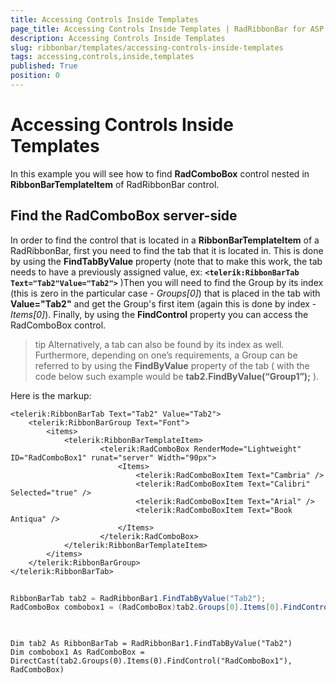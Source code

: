 ```yaml
---
title: Accessing Controls Inside Templates
page_title: Accessing Controls Inside Templates | RadRibbonBar for ASP.NET AJAX Documentation
description: Accessing Controls Inside Templates
slug: ribbonbar/templates/accessing-controls-inside-templates
tags: accessing,controls,inside,templates
published: True
position: 0
---
```


# Accessing Controls Inside Templates



In this example you will see how to find **RadComboBox** control nested in **RibbonBarTemplateItem** of RadRibbonBar control.

## Find the RadComboBox server-side

In order to find the control that is located in a **RibbonBarTemplateItem** of a RadRibbonBar, first you need to find the tab that it is located in. This is done by using the **FindTabByValue** property (note that to make this work, the tab needs to have a previously assigned value, ex: **`<telerik:RibbonBarTab Text="Tab2"Value="Tab2">`** )Then you will need to find the Group by its index (this is zero in the particular case - *Groups[0]*) that is placed in the tab with **Value="Tab2"** and get the Group's first item (again this is done by index - *Items[0]*). Finally, by using the **FindControl** property you can access the RadComboBox control.

>tip Alternatively, a tab can also be found by its index as well. Furthermore, depending on one’s requirements, a Group can be referred to by using the **FindByValue** property of the tab ( with the code below such example would be **tab2.FindByValue(“Group1”);** ).
>


Here is the markup:

````ASPNET
<telerik:RibbonBarTab Text="Tab2" Value="Tab2">
	<telerik:RibbonBarGroup Text="Font">
		<items>
			<telerik:RibbonBarTemplateItem>
					<telerik:RadComboBox RenderMode="Lightweight" ID="RadComboBox1" runat="server" Width="90px">
						<Items>
							<telerik:RadComboBoxItem Text="Cambria" />
							<telerik:RadComboBoxItem Text="Calibri" Selected="true" />
							<telerik:RadComboBoxItem Text="Arial" />
							<telerik:RadComboBoxItem Text="Book Antiqua" />
						</Items>
					</telerik:RadComboBox>
			</telerik:RibbonBarTemplateItem>
		</items>
	</telerik:RibbonBarGroup>
</telerik:RibbonBarTab>
````





````C#
	
RibbonBarTab tab2 = RadRibbonBar1.FindTabByValue("Tab2");
RadComboBox combobox1 = (RadComboBox)tab2.Groups[0].Items[0].FindControl("RadComboBox1");
	
````
````VB.NET
	
Dim tab2 As RibbonBarTab = RadRibbonBar1.FindTabByValue("Tab2")
Dim combobox1 As RadComboBox = DirectCast(tab2.Groups(0).Items(0).FindControl("RadComboBox1"), RadComboBox)
	
````


